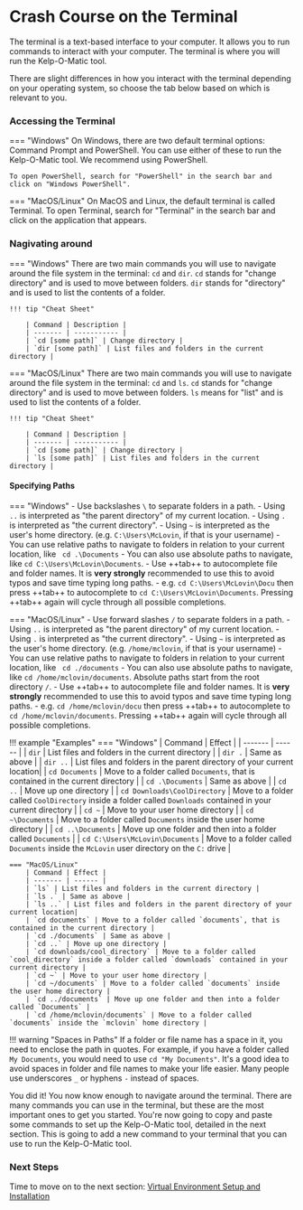 # Crash Course on the Terminal

The terminal is a text-based interface to your computer. It allows you to run
commands to interact with your computer. The terminal is where you will run the
Kelp-O-Matic tool.

There are slight differences in how you interact with the terminal
depending on your operating system, so choose the tab below based on which is relevant to you.

### Accessing the Terminal

=== "Windows"
    On Windows, there are two default terminal options: Command Prompt and PowerShell.
    You can use either of these to run the Kelp-O-Matic tool. We recommend using PowerShell.

    To open PowerShell, search for "PowerShell" in the search bar and click on "Windows PowerShell".

=== "MacOS/Linux"
    On MacOS and Linux, the default terminal is called Terminal. To open Terminal, search for "Terminal" in the search bar
    and click on the application that appears.

### Nagivating around

=== "Windows"
    There are two main commands you will use to navigate around the file system in the terminal: `cd` and `dir`.
    `cd` stands for "change directory" and is used to move between folders. `dir` stands for "directory" and is used to list the contents of a folder.

    !!! tip "Cheat Sheet"

        | Command | Description |
        | ------- | ----------- |
        | `cd [some path]` | Change directory |
        | `dir [some path]` | List files and folders in the current directory |

=== "MacOS/Linux"
    There are two main commands you will use to navigate around the file system in the terminal: `cd` and `ls`.
    `cd` stands for "change directory" and is used to move between folders. `ls` means for "list" and is used to list the contents of a folder.

    !!! tip "Cheat Sheet"

        | Command | Description |
        | ------- | ----------- |
        | `cd [some path]` | Change directory |
        | `ls [some path]` | List files and folders in the current directory |


#### Specifying Paths

=== "Windows"
    - Use backslashes `\` to separate folders in a path.
    - Using `..` is interpreted as "the parent directory" of my current location.
    - Using `.` is interpreted as "the current directory".
    - Using `~` is interpreted as the user's home directory. (e.g. `C:\Users\McLovin`, if that is your username)
    - You can use relative paths to navigate to folders in relation to your current location, like ` cd .\Documents`
    - You can also use absolute paths to navigate, like `cd C:\Users\McLovin\Documents`.
    - Use ++tab++ to autocomplete file and folder names. It is **very strongly** recommended to use this to avoid typos and save time typing long paths.
        - e.g. `cd C:\Users\McLovin\Docu` then press ++tab++ to autocomplete to `cd C:\Users\McLovin\Documents`. Pressing ++tab++ again will cycle through all possible completions.

=== "MacOS/Linux"
    - Use forward slashes `/` to separate folders in a path.
    - Using `..` is interpreted as "the parent directory" of my current location.
    - Using `.` is interpreted as "the current directory".
    - Using `~` is interpreted as the user's home directory. (e.g. `/home/mclovin`, if that is your username)
    - You can use relative paths to navigate to folders in relation to your current location, like ` cd ./documents`
    - You can also use absolute paths to navigate, like `cd /home/mclovin/documents`. Absolute paths start from the root directory `/`.
    - Use ++tab++ to autocomplete file and folder names. It is **very strongly** recommended to use this to avoid typos and save time typing long paths.
        - e.g. `cd /home/mclovin/docu` then press ++tab++ to autocomplete to `cd /home/mclovin/documents`. Pressing ++tab++ again will cycle through all possible completions.


!!! example "Examples"
    === "Windows"
        | Command | Effect |
        | ------- | ------ |
        | `dir` | List files and folders in the current directory |
        | `dir .` | Same as above |
        | `dir ..` | List files and folders in the parent directory of your current location|
        | `cd Documents` | Move to a folder called `Documents`, that is contained in the current directory |
        | `cd .\Documents` | Same as above |
        | `cd ..` | Move up one directory |
        | `cd Downloads\CoolDirectory` | Move to a folder called `CoolDirectory` inside a folder called `Downloads` contained in your current directory |
        | `cd ~` | Move to your user home directory |
        | `cd ~\Documents` | Move to a folder called `Documents` inside the user home directory |
        | `cd ..\Documents` | Move up one folder and then into a folder called `Documents` |
        | `cd C:\Users\McLovin\Documents` | Move to a folder called `Documents` inside the `McLovin` user directory on the `C:` drive |


    === "MacOS/Linux"
        | Command | Effect |
        | ------- | ------ |
        | `ls` | List files and folders in the current directory |
        | `ls .` | Same as above |
        | `ls ..` | List files and folders in the parent directory of your current location|
        | `cd documents` | Move to a folder called `documents`, that is contained in the current directory |
        | `cd ./documents` | Same as above |
        | `cd ..` | Move up one directory |
        | `cd downloads/cool_directory` | Move to a folder called `cool_directory` inside a folder called `downloads` contained in your current directory |
        | `cd ~` | Move to your user home directory |
        | `cd ~/documents` | Move to a folder called `documents` inside the user home directory |
        | `cd ../documents` | Move up one folder and then into a folder called `Documents` |
        | `cd /home/mclovin/documents` | Move to a folder called `documents` inside the `mclovin` home directory |

!!! warning "Spaces in Paths"
    If a folder or file name has a space in it, you need to enclose the path in quotes.
    For example, if you have a folder called `My Documents`, you would need to use `cd "My Documents"`.
    It's a good idea to avoid spaces in folder and file names to make your life easier. Many people use
    underscores `_` or hyphens `-` instead of spaces.


You did it! You now know enough to navigate around the terminal. There are many commands you can use
in the terminal, but these are the most important ones to get you started. You're now going to copy and paste some
commands to set up the Kelp-O-Matic tool, detailed in the next section. This is going to add a new command to your
terminal that you can use to run the Kelp-O-Matic tool.

### Next Steps

Time to move on to the next section: [Virtual Environment Setup and Installation](./install_env_setup.md)
